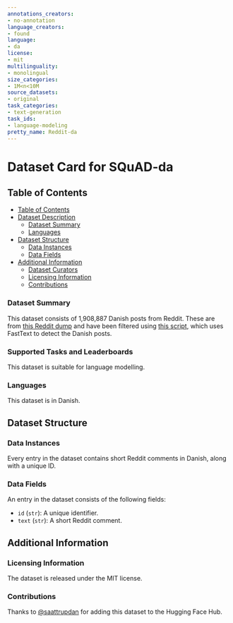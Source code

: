 ```yaml
---
annotations_creators:
- no-annotation
language_creators:
- found
language:
- da
license:
- mit
multilinguality:
- monolingual
size_categories:
- 1M<n<10M
source_datasets:
- original
task_categories:
- text-generation
task_ids:
- language-modeling
pretty_name: Reddit-da
---
```


# Dataset Card for SQuAD-da

## Table of Contents
- [Table of Contents](#table-of-contents)
- [Dataset Description](#dataset-description)
  - [Dataset Summary](#dataset-summary)
  - [Languages](#languages)
- [Dataset Structure](#dataset-structure)
  - [Data Instances](#data-instances)
  - [Data Fields](#data-fields)
- [Additional Information](#additional-information)
  - [Dataset Curators](#dataset-curators)
  - [Licensing Information](#licensing-information)
  - [Contributions](#contributions)

### Dataset Summary

This dataset consists of 1,908,887 Danish posts from Reddit. These are from [this Reddit dump](https://files.pushshift.io/reddit/) and have been filtered using [this script](https://github.com/NBAiLab/notram/blob/master/corpus_generation_scripts/lang_detect_reddit.py), which uses FastText to detect the Danish posts. 

### Supported Tasks and Leaderboards

This dataset is suitable for language modelling.

### Languages

This dataset is in Danish.

## Dataset Structure

### Data Instances

Every entry in the dataset contains short Reddit comments in Danish, along with a unique ID.

### Data Fields

An entry in the dataset consists of the following fields:
- `id` (`str`): A unique identifier.
- `text` (`str`): A short Reddit comment.


## Additional Information

### Licensing Information

The dataset is released under the MIT license.

### Contributions

Thanks to [@saattrupdan](https://github.com/saattrupdan) for adding this dataset to the Hugging Face Hub.